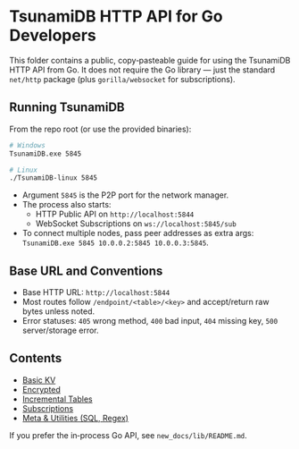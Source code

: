 ﻿# TsunamiDB HTTP API for Go Developers

This folder contains a public, copy‑pasteable guide for using the TsunamiDB HTTP API from Go. It does not require the Go library — just the standard `net/http` package (plus `gorilla/websocket` for subscriptions).

## Running TsunamiDB
From the repo root (or use the provided binaries):

```bash
# Windows
TsunamiDB.exe 5845

# Linux
./TsunamiDB-linux 5845
```

- Argument `5845` is the P2P port for the network manager.
- The process also starts:
  - HTTP Public API on `http://localhost:5844`
  - WebSocket Subscriptions on `ws://localhost:5845/sub`
- To connect multiple nodes, pass peer addresses as extra args: `TsunamiDB.exe 5845 10.0.0.2:5845 10.0.0.3:5845`.

## Base URL and Conventions
- Base HTTP URL: `http://localhost:5844`
- Most routes follow `/endpoint/<table>/<key>` and accept/return raw bytes unless noted.
- Error statuses: `405` wrong method, `400` bad input, `404` missing key, `500` server/storage error.

## Contents
- [Basic KV](./kv.md)
- [Encrypted](./encryption.md)
- [Incremental Tables](./incremental.md)
- [Subscriptions](./subscriptions.md)
- [Meta & Utilities (SQL, Regex)](./meta.md)

If you prefer the in‑process Go API, see `new_docs/lib/README.md`.
